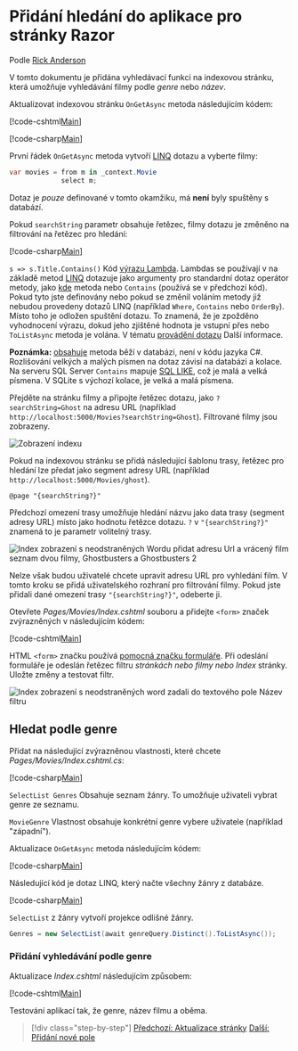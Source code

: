 # <a name="adding-search-to-a-razor-pages-app"></a>Přidání hledání do aplikace pro stránky Razor

Podle [Rick Anderson](https://twitter.com/RickAndMSFT)

V tomto dokumentu je přidána vyhledávací funkci na indexovou stránku, která umožňuje vyhledávání filmy podle *genre* nebo *název*.

Aktualizovat indexovou stránku `OnGetAsync` metoda následujícím kódem:

[!code-cshtml[Main](../../tutorials/razor-pages/razor-pages-start/sample/RazorPagesMovie/Pages/_ViewStart.cshtml)]

[!code-csharp[Main](../../tutorials/razor-pages/razor-pages-start/sample/RazorPagesMovie/Pages/Movies/Index.cshtml.cs?name=snippet_1stSearch)]

První řádek `OnGetAsync` metoda vytvoří [LINQ](https://docs.microsoft.com/dotnet/csharp/programming-guide/concepts/linq/) dotazu a vyberte filmy:

```csharp
var movies = from m in _context.Movie
             select m;
```

Dotaz je *pouze* definované v tomto okamžiku, má **není** byly spuštěny s databází.

Pokud `searchString` parametr obsahuje řetězec, filmy dotazu je změněno na filtrování na řetězec pro hledání:

[!code-csharp[Main](../../tutorials/razor-pages/razor-pages-start/sample/RazorPagesMovie/Pages/Movies/Index.cshtml.cs?name=snippet_SearchNull)]

`s => s.Title.Contains()` Kód [výrazu Lambda](https://docs.microsoft.com/dotnet/csharp/programming-guide/statements-expressions-operators/lambda-expressions). Lambdas se používají v na základě metod [LINQ](https://docs.microsoft.com/dotnet/csharp/programming-guide/concepts/linq/) dotazuje jako argumenty pro standardní dotaz operátor metody, jako [kde](https://docs.microsoft.com/dotnet/csharp/programming-guide/concepts/linq/query-syntax-and-method-syntax-in-linq) metoda nebo `Contains` (používá se v předchozí kód). Pokud tyto jste definovány nebo pokud se změnil voláním metody již nebudou provedeny dotazů LINQ (například `Where`, `Contains` nebo `OrderBy`). Místo toho je odložen spuštění dotazu. To znamená, že je zpožděno vyhodnocení výrazu, dokud jeho zjištěné hodnota je vstupní přes nebo `ToListAsync` metoda je volána. V tématu [provádění dotazu](https://docs.microsoft.com/dotnet/framework/data/adonet/ef/language-reference/query-execution) Další informace.

**Poznámka:** [obsahuje](https://docs.microsoft.com//dotnet/api/system.data.objects.dataclasses.entitycollection-1.contains) metoda běží v databázi, není v kódu jazyka C#. Rozlišování velkých a malých písmen na dotaz závisí na databázi a kolace. Na serveru SQL Server `Contains` mapuje [SQL LIKE](https://docs.microsoft.com/sql/t-sql/language-elements/like-transact-sql), což je malá a velká písmena. V SQLite s výchozí kolace, je velká a malá písmena.

Přejděte na stránku filmy a připojte řetězec dotazu, jako `?searchString=Ghost` na adresu URL (například `http://localhost:5000/Movies?searchString=Ghost`). Filtrované filmy jsou zobrazeny.

![Zobrazení indexu](../../tutorials/razor-pages/search/_static/ghost.png)

Pokud na indexovou stránku se přidá následující šablonu trasy, řetězec pro hledání lze předat jako segment adresy URL (například `http://localhost:5000/Movies/ghost`).

```cshtml
@page "{searchString?}"
```

Předchozí omezení trasy umožňuje hledání názvu jako data trasy (segment adresy URL) místo jako hodnotu řetězce dotazu.  `?` v `"{searchString?}"` znamená to je parametr volitelný trasy.

![Index zobrazení s neodstraněných Wordu přidat adresu Url a vrácený film seznam dvou filmy, Ghostbusters a Ghostbusters 2](../../tutorials/razor-pages/search/_static/g2.png)

Nelze však budou uživatelé chcete upravit adresu URL pro vyhledání film. V tomto kroku se přidá uživatelského rozhraní pro filtrování filmy. Pokud jste přidali dané omezení trasy `"{searchString?}"`, odeberte ji.

Otevřete *Pages/Movies/Index.cshtml* souboru a přidejte `<form>` značek zvýrazněných v následujícím kódem:

[!code-cshtml[Main](../../tutorials/razor-pages/razor-pages-start/sample/RazorPagesMovie/Pages/Movies/Index2.cshtml?highlight=14-19&range=1-22)]

HTML `<form>` značku používá [pomocná značku formuláře](xref:mvc/views/working-with-forms#the-form-tag-helper). Při odeslání formuláře je odeslán řetězec filtru *stránkách nebo filmy nebo Index* stránky. Uložte změny a testovat filtr.

![Index zobrazení s neodstraněných word zadali do textového pole Název filtru](../../tutorials/razor-pages/search/_static/filter.png)

## <a name="search-by-genre"></a>Hledat podle genre

Přidat na následující zvýrazněnou vlastnosti, které chcete *Pages/Movies/Index.cshtml.cs*:

[!code-csharp[Main](../../tutorials/razor-pages/razor-pages-start/sample/RazorPagesMovie/Pages/Movies/Index.cshtml.cs?name=snippet_newProps&highlight=11-)]

`SelectList Genres` Obsahuje seznam žánry. To umožňuje uživateli vybrat genre ze seznamu.

`MovieGenre` Vlastnost obsahuje konkrétní genre vybere uživatele (například "západní").

Aktualizace `OnGetAsync` metoda následujícím kódem:

[!code-csharp[Main](../../tutorials/razor-pages/razor-pages-start/sample/RazorPagesMovie/Pages/Movies/Index.cshtml.cs?name=snippet_SearchGenre)]

Následující kód je dotaz LINQ, který načte všechny žánry z databáze.

[!code-csharp[Main](../../tutorials/razor-pages/razor-pages-start/sample/RazorPagesMovie/Pages/Movies/Index.cshtml.cs?name=snippet_LINQ)]

`SelectList` z žánry vytvoří projekce odlišné žánry.

<!-- BUG in OPS
Tag snippet_selectlist's start line '75' should be less than end line '29' when resolving "[!code-csharp[Main](../../tutorials/razor-pages/razor-pages-start/sample/RazorPagesMovie/Pages/Movies/Index.cshtml.cs?name=snippet_SelectList)]"

There's no start line.

[!code-csharp[Main](../../tutorials/razor-pages/razor-pages-start/sample/RazorPagesMovie/Pages/Movies/Index.cshtml.cs?name=snippet_SelectList)]
-->

```csharp
Genres = new SelectList(await genreQuery.Distinct().ToListAsync());
```

### <a name="adding-search-by-genre"></a>Přidání vyhledávání podle genre

Aktualizace *Index.cshtml* následujícím způsobem:

[!code-cshtml[Main](../../tutorials/razor-pages/razor-pages-start/sample/RazorPagesMovie/Pages/Movies/IndexFormGenreNoRating.cshtml?highlight=16-18&range=1-26)]

Testování aplikací tak, že genre, název filmu a oběma.

>[!div class="step-by-step"]
[Předchozí: Aktualizace stránky](xref:tutorials/razor-pages/da1)
[Další: Přidání nové pole](xref:tutorials/razor-pages/new-field)
